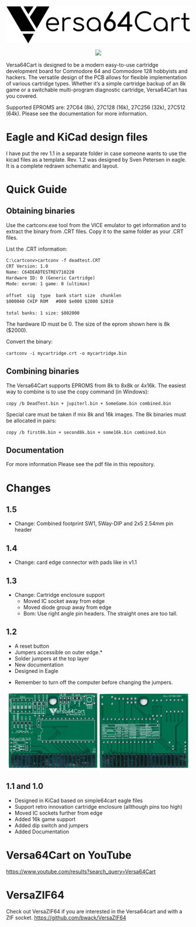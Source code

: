 
![logo](v1.2&#32;(eagle)/pictures/logo.png)

<p align="center"><img src="v1.5/pictures/2378_Versa64Cart_v1_4.JPG alt="boardimage_v1_2" width="800"/></p>

Versa64Cart is designed to be a modern easy-to-use cartridge development board for Commodore 64 and Commodore 128 hobbyists and hackers. The versatile design of the PCB allows for flexible implementation of various cartridge types. Whether it’s a simple cartridge backup of an 8k game or a switchable multi-program diagnostic cartridge, Versa64Cart has you covered.

Supported EPROMS are: 27C64 (8k), 27C128 (16k), 27C256 (32k), 27C512 (64k).
Please see the documentation for more information.

# Eagle and KiCad design files
I have put the rev 1.1 in a separate folder in case someone wants to use the kicad files as a template.
Rev. 1.2 was designed by Sven Petersen in eagle. It is a complete redrawn schematic and layout.

# Quick Guide

## Obtaining binaries

Use the cartconv.exe tool from the VICE emulator to get information and to extract the binary from .CRT files. Copy it to the same folder as your .CRT files.

List the .CRT information:

```
C:\cartconv>cartconv -f deadtest.CRT
CRT Version: 1.0
Name: C64DEADTESTREV718220
Hardware ID: 0 (Generic Cartridge)
Mode: exrom: 1 game: 0 (ultimax)

offset  sig  type  bank start size  chunklen
$000040 CHIP ROM   #000 $e000 $2000 $2010

total banks: 1 size: $002000
```
The hardware ID must be 0. The size of the eprom shown here is 8k ($2000).

Convert the binary:

`cartconv -i mycartridge.crt -o mycartridge.bin`

## Combining binaries

The Versa64Cart supports EPROMS from 8k to 8x8k or 4x16k. The easiest way to combine is to use the copy command (in Windows):

`copy /b DeadTest.bin + jupiterl.bin + SomeGame.bin combined.bin`

Special care must be taken if mix 8k and 16k images. The 8k binaries must be allocated in pairs:

`copy /b first8k.bin + second8k.bin + some16k.bin combined.bin`

## Documentation

For more information Please see the pdf file in this repository.

# Changes
## 1.5
- Change: Combined footprint SW1, 5Way-DIP and 2x5 2.54mm pin header

## 1.4
- Change: card edge connector with pads like in v1.1

## 1.3
- Change: Cartridge enclosure support
  - Moved IC socket away from edge
  - Moved diode group away from edge
  - Bom: Use right angle pin headers. The straight ones are too tall.
  
## 1.2
- A reset button
- Jumpers accessible on outer edge.*
- Solder jumpers at the top layer
- New documentation
- Designed in Eagle
* Remember to turn off the computer before changing the jumpers.

![boardimages](v1.2&#32;(eagle)/pictures/Versa64Cart_scan_both_sides.jpg)

## 1.1 and 1.0

- Designed in KiCad based on simple64cart eagle files
- Support retro innovation cartridge enclosure (allthough pins too high)
- Moved IC sockets further from edge
- Added 16k game support
- Added dip switch and jumpers
- Added Documentation

# Versa64Cart on YouTube

https://www.youtube.com/results?search_query=Versa64Cart

# VersaZIF64
Check out VersaZIF64 if you are interested in the Versa64cart and with a ZIF socket.
https://github.com/bwack/VersaZIF64
